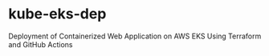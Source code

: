 # kube-eks-dep
Deployment of Containerized Web Application on AWS EKS Using Terraform and GitHub Actions
